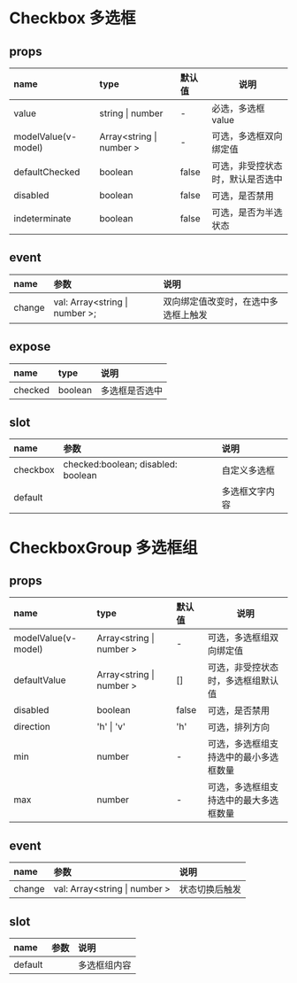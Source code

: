 # Checkbox 多选框

## props

| name                | type                      | 默认值 | 说明                             |
| :------------------ | :------------------------ | :----- | -------------------------------- |
| value               | string \| number          | -      | 必选，多选框 value               |
| modelValue(v-model) | Array<string \| number \> | -      | 可选，多选框双向绑定值           |
| defaultChecked      | boolean                   | false  | 可选，非受控状态时，默认是否选中 |
| disabled            | boolean                   | false  | 可选，是否禁用                   |
| indeterminate       | boolean                   | false  | 可选，是否为半选状态             |

## event

| name   | 参数                            | 说明                                 |
| :----- | :------------------------------ | :----------------------------------- |
| change | val: Array<string \| number \>; | 双向绑定值改变时，在选中多选框上触发 |

## expose

| name    | type    | 说明           |
| :------ | :------ | :------------- |
| checked | boolean | 多选框是否选中 |

## slot

| name     | 参数                               | 说明           |
| :------- | :--------------------------------- | :------------- |
| checkbox | checked:boolean; disabled: boolean | 自定义多选框   |
| default  |                                    | 多选框文字内容 |

# CheckboxGroup 多选框组

## props

| name                | type                      | 默认值 | 说明                                   |
| :------------------ | :------------------------ | :----- | -------------------------------------- |
| modelValue(v-model) | Array<string \| number \> | -      | 可选，多选框组双向绑定值               |
| defaultValue        | Array<string \| number \> | []     | 可选，非受控状态时，多选框组默认值     |
| disabled            | boolean                   | false  | 可选，是否禁用                         |
| direction           | 'h' \| 'v'                | 'h'    | 可选，排列方向                         |
| min                 | number                    | -      | 可选，多选框组支持选中的最小多选框数量 |
| max                 | number                    | -      | 可选，多选框组支持选中的最大多选框数量 |

## event

| name   | 参数                           | 说明           |
| :----- | :----------------------------- | :------------- |
| change | val: Array<string \| number \> | 状态切换后触发 |

## slot

| name    | 参数 | 说明         |
| :------ | :--- | :----------- |
| default |      | 多选框组内容 |
